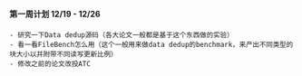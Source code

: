 #### 第一周计划 12/19 - 12/26
	- 研究一下Data dedup源码（各大论文一般都是基于这个东西做的实验）
	- 看一看FileBench怎么用（这个一般用来做data dedup的benchmark，来产出不同类型的块大小以并附带不同读写更新比例）
	- 修改之前的论文改投ATC
	
